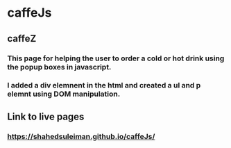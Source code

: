 # caffeJs
## caffeZ
### This  page for helping the user to order a cold or hot drink using the popup boxes in javascript.

### I added a div elemnent in the html and created a ul and p elemnt using DOM manipulation.

## Link to live pages
### https://shahedsuleiman.github.io/caffeJs/


